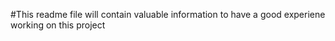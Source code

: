#This readme file will contain valuable information to have a good experiene working on this project
